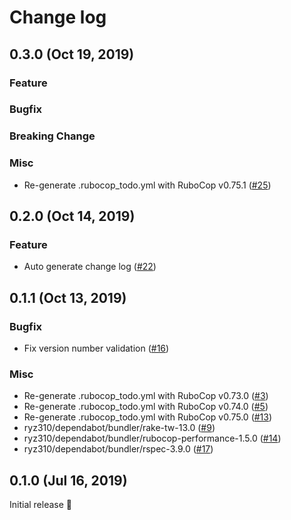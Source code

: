 # Change log

## 0.3.0 (Oct 19, 2019)

### Feature
### Bugfix
### Breaking Change
### Misc

* Re-generate .rubocop_todo.yml with RuboCop v0.75.1 ([#25](https://github.com/ryz310/gem_comet/pull/25))

## 0.2.0 (Oct 14, 2019)

### Feature

* Auto generate change log ([#22](https://github.com/ryz310/gem_comet/pull/22))

## 0.1.1 (Oct 13, 2019)

### Bugfix

* Fix version number validation ([#16](https://github.com/ryz310/gem_comet/pull/16))

### Misc

* Re-generate .rubocop_todo.yml with RuboCop v0.73.0 ([#3](https://github.com/ryz310/gem_comet/pull/3))
* Re-generate .rubocop_todo.yml with RuboCop v0.74.0 ([#5](https://github.com/ryz310/gem_comet/pull/5))
* Re-generate .rubocop_todo.yml with RuboCop v0.75.0 ([#13](https://github.com/ryz310/gem_comet/pull/13))
* ryz310/dependabot/bundler/rake-tw-13.0 ([#9](https://github.com/ryz310/gem_comet/pull/9))
* ryz310/dependabot/bundler/rubocop-performance-1.5.0 ([#14](https://github.com/ryz310/gem_comet/pull/14))
* ryz310/dependabot/bundler/rspec-3.9.0 ([#17](https://github.com/ryz310/gem_comet/pull/17))

## 0.1.0 (Jul 16, 2019)

Initial release :rocket:
